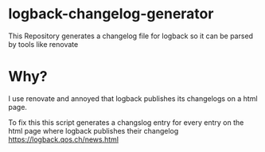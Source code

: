 # logback-changelog-generator
This Repository generates a changelog file for logback so it can be parsed by tools like renovate

# Why?
I use renovate and annoyed that logback publishes its changelogs on a html page.

To fix this this script generates a changslog entry for every entry on the html page where logback publishes their changelog https://logback.qos.ch/news.html